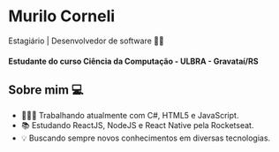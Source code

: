 # Murilo Corneli 

Estagiário | Desenvolvedor de software :woman_technologist:
<h4> Estudante do curso Ciência da Computação - ULBRA - Gravataí/RS <h4>

## Sobre mim 💻
- 👨🏼‍💻 Trabalhando atualmente com C#, HTML5 e JavaScript.
- 📚 Estudando ReactJS, NodeJS e React Native pela Rocketseat.
- 💡 Buscando sempre novos conhecimentos em diversas tecnologias. 

